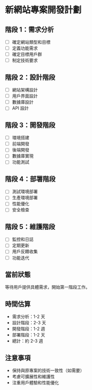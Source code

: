 # 新網站專案開發計劃

## 階段 1：需求分析
- [ ] 確定網站類型和目標
- [ ] 定義功能需求
- [ ] 確定目標用戶群
- [ ] 制定技術要求

## 階段 2：設計階段
- [ ] 網站架構設計
- [ ] 用戶界面設計
- [ ] 數據庫設計
- [ ] API 設計

## 階段 3：開發階段
- [ ] 環境搭建
- [ ] 前端開發
- [ ] 後端開發
- [ ] 數據庫實現
- [ ] 功能測試

## 階段 4：部署階段
- [ ] 測試環境部署
- [ ] 生產環境部署
- [ ] 性能優化
- [ ] 安全檢查

## 階段 5：維護階段
- [ ] 監控和日誌
- [ ] 定期更新
- [ ] 用戶反饋收集
- [ ] 功能迭代

## 當前狀態
等待用戶提供具體需求，開始第一階段工作。

## 時間估算
- 需求分析：1-2 天
- 設計階段：2-3 天
- 開發階段：1-2 週
- 部署階段：1-2 天
- 總計：約 2-3 週

## 注意事項
- 保持與原專案的技術一致性（如需要）
- 考慮可擴展性和維護性
- 注重用戶體驗和性能優化


